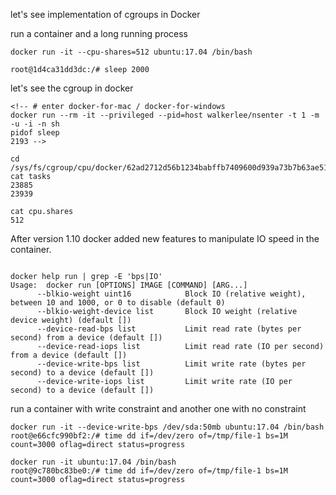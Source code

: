 let's see implementation of cgroups in Docker

run a container and a long running process
```
docker run -it --cpu-shares=512 ubuntu:17.04 /bin/bash

root@1d4ca31dd3dc:/# sleep 2000
```


let's see the cgroup in docker 
```
<!-- # enter docker-for-mac / docker-for-windows 
docker run --rm -it --privileged --pid=host walkerlee/nsenter -t 1 -m -u -i -n sh
pidof sleep
2193 -->

cd /sys/fs/cgroup/cpu/docker/62ad2712d56b1234babffb7409600d939a73b7b63ae517e01abcf0485deb6095
cat tasks
23885
23939

cat cpu.shares
512

```

After version 1.10 docker added new features to manipulate IO speed in the container.
```

docker help run | grep -E 'bps|IO'
Usage:	docker run [OPTIONS] IMAGE [COMMAND] [ARG...]
      --blkio-weight uint16            Block IO (relative weight), between 10 and 1000, or 0 to disable (default 0)
      --blkio-weight-device list       Block IO weight (relative device weight) (default [])
      --device-read-bps list           Limit read rate (bytes per second) from a device (default [])
      --device-read-iops list          Limit read rate (IO per second) from a device (default [])
      --device-write-bps list          Limit write rate (bytes per second) to a device (default [])
      --device-write-iops list         Limit write rate (IO per second) to a device (default [])

```

run a container with write constraint and another one with no constraint
```
docker run -it --device-write-bps /dev/sda:50mb ubuntu:17.04 /bin/bash
root@e66cfc990bf2:/# time dd if=/dev/zero of=/tmp/file-1 bs=1M count=3000 oflag=direct status=progress

```

```
docker run -it ubuntu:17.04 /bin/bash
root@9c780bc83be0:/# time dd if=/dev/zero of=/tmp/file-1 bs=1M count=3000 oflag=direct status=progress

```